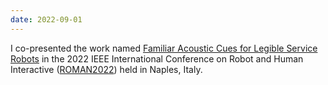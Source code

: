```yaml
--- 
date: 2022-09-01
---
```

I co-presented the work named [Familiar Acoustic Cues for Legible Service Robots](/publications/roman-roomba) in the 2022 IEEE International Conference on Robot and Human Interactive (<a href="http://www.smile.unina.it/ro-man2022/">ROMAN2022</a>) held in Naples, Italy.